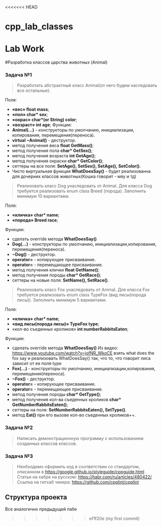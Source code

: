 <<<<<<< HEAD
# cpp_lab_classes
Lab Work
=======

#Разработка классов царства животных (Animal)

### Задача №1

> Разработать абстрактный класс Animal(от него будем наследовать все остальные). 

Поля:
- **«вес» float  mass**;
- **«пол» char\* sex**;
- **«окрас» char\*(or String) color**;
- **«возраст» int age**;
Функции:
- **Animal(...)** - конструкторы по умолчанию, инициализации, копирования, перемещения(переноса).
- **virtual ~Animal()** - деструктор.
- метод получения веса **float GetMass()**;
- метод получения пола **char\* GetSex()**;
- метод получения возраста **int GetAge()**;
- метод получения окраски **char\* GetColor()**;
- cеттеры на все поля: **SetAge(), SetSex(), SetAge(), SetColor()**.
- Чисто виртуальная функция **WhatDoesSay()** - будет реализованна для дочерних классов животных(Кошка говорит - мяу и тд)

> Реализовать класс Dog унаследовать от Animal.
Для класса Dog требуется реализовать enum class Breed (порода). Заполнить минимум 10 вариантами.

Поля:
- **«кличка» char\* name**;
- **«порода» Breed race**;

Функции:

- сделать override метода **WhatDoesSay()**
- **Dog(...)** - конструкторы по умолчанию, инициализации,копирования, перемещения(переноса).
- **~Dog()** - деструктор.
- **operator=** - копирующее присваивание.
- **operator=** - перемещающее присваивание.
- метод получения клички **float GetName()**;
- метод получения породы **char\* GetRace()**;
- cеттеры на новые поля: **SetName(), SetRace()**.

> Реализовать класс Fox унаследовать от Animal.
Для класса Fox требуется реализовать enum class TypeFox (вид лисы(порода лисы)). Заполнить минимум 5 вариантами.

Поля:
- **«кличка» char\* name**;
- **«вид лисы(порода лисы)» TypeFox type**;
- «кол-во съеденных кроликов» **int numberRabbitsEaten**;

Функции:

- сделать override метода **WhatDoesSay()**
Из видео: https://www.youtube.com/watch?v=jofNR_WkoCE взять what does the fox say и реализовать 
WhatDoesSay() так, что то, что говорит лиса зависит от ее поля type 
- **Fox(...)** - конструкторы по умолчанию, инициализации,копирования, перемещения(переноса).
- **~Fox()** - деструктор.
- **operator=** - копирующее присваивание.
- **operator=** - перемещающее присваивание.
- метод получения породы **char\* GetType()**;
- метод получения кол-ва съеденных кроликов **char\* GetNumberRabbitsEaten()**;
- cеттеры на  поля: **SetNumberRabbitsEaten(), SetType()**.
- метод **Eat()** при его вызове кол-во съеденных кроликов++.


### Задача №2

> Написать демонстрационную программу с использованием созданных классов классов.

### Задача №3

> Необходимо оформить код в соответствии со стандартом, описанном в https://google.github.io/styleguide/cppguide.html .
> Статья на хабре на русском: https://habr.com/ru/articles/480422/
> Ссылка на гитхаб чекера: https://github.com/cpplint/cpplint

## Структура проекта
Все аналогично предыдущей лабе
>>>>>>> ef1f20e (my first commit)
